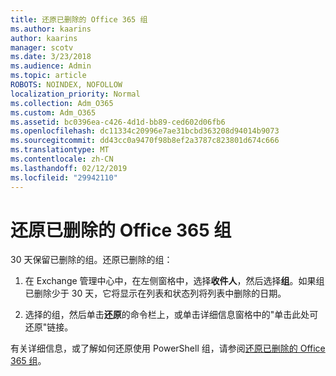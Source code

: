 ```yaml
---
title: 还原已删除的 Office 365 组
ms.author: kaarins
author: kaarins
manager: scotv
ms.date: 3/23/2018
ms.audience: Admin
ms.topic: article
ROBOTS: NOINDEX, NOFOLLOW
localization_priority: Normal
ms.collection: Adm_O365
ms.custom: Adm_O365
ms.assetid: bc0396ea-c426-4d1d-bb89-ced602d06fb6
ms.openlocfilehash: dc11334c20996e7ae31bcbd363208d94014b9073
ms.sourcegitcommit: dd43cc0a9470f98b8ef2a3787c823801d674c666
ms.translationtype: MT
ms.contentlocale: zh-CN
ms.lasthandoff: 02/12/2019
ms.locfileid: "29942110"
---
```

# <a name="restore-a-deleted-office-365-group"></a>还原已删除的 Office 365 组

30 天保留已删除的组。还原已删除的组：
  
1. 在 Exchange 管理中心中，在左侧窗格中，选择**收件人**，然后选择**组**。如果组已删除少于 30 天，它将显示在列表和状态列将列表中删除的日期。
    
2. 选择的组，然后单击**还原**的命令栏上，或单击详细信息窗格中的"单击此处可还原"链接。 
    
有关详细信息，或了解如何还原使用 PowerShell 组，请参阅[还原已删除的 Office 365 组](https://go.microsoft.com/fwlink/?linkid=867802)。
  


